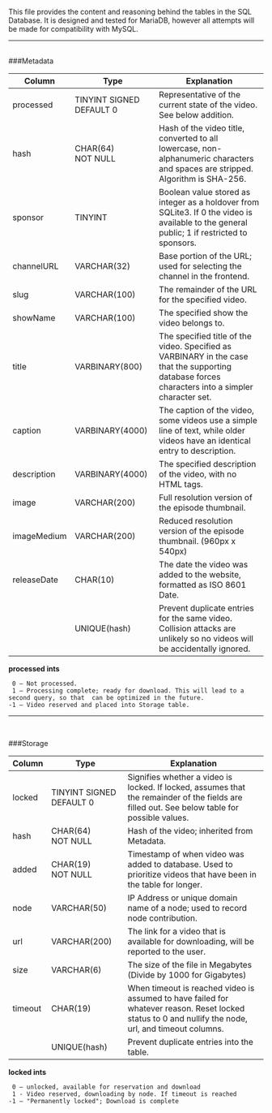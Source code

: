 This file provides the content and reasoning behind the tables in the SQL Database. It is designed and tested for MariaDB, however all attempts will be made for compatibility with MySQL. 

---
<br>
###Metadata

| Column | Type | Explanation |
|---|---|---|
| processed | TINYINT SIGNED DEFAULT 0 | Representative of the current state of the video. See below addition.
| hash | CHAR(64) <br> NOT NULL | Hash of the video title, converted to all lowercase, non-alphanumeric characters and spaces are stripped. Algorithm is SHA-256.
| sponsor | TINYINT | Boolean value stored as integer as a holdover from SQLite3. If 0 the video is available to the general public; 1 if restricted to sponsors.
| channelURL | VARCHAR(32) | Base portion of the URL; used for selecting the channel in the frontend.
| slug | VARCHAR(100) | The remainder of the URL for the specified video.
| showName | VARCHAR(100) | The specified show the video belongs to.
| title | VARBINARY(800) | The specified title of the video. Specified as VARBINARY in the case that the supporting database forces characters into a simpler character set.
| caption | VARBINARY(4000) | The caption of the video, some videos use a simple line of text, while older videos have an identical entry to description.
| description | VARBINARY(4000) | The specified description of the video, with no HTML tags.
|  image | VARCHAR(200) | Full resolution version of the episode thumbnail.
| imageMedium | VARCHAR(200) | Reduced resolution version of the episode thumbnail. (960px x 540px)
| releaseDate | CHAR(10) | The date the video was added to the website, formatted as ISO 8601 Date.
|   | UNIQUE(hash) | Prevent duplicate entries for the same video. Collision attacks are unlikely so no videos will be accidentally ignored.


**processed ints**

     0 – Not processed.
     1 – Processing complete; ready for download. This will lead to a second query, so that  can be optimized in the future.
    -1 – Video reserved and placed into Storage table.

---
<br>

###Storage

| Column | Type | Explanation |
|---|---|---|
| locked | TINYINT SIGNED DEFAULT 0 | Signifies whether a video is locked. If locked, assumes that the remainder of the fields are filled out. See below table for possible values.
| hash | CHAR(64) <br> NOT NULL | Hash of the video; inherited from Metadata.
| added | CHAR(19) <br> NOT NULL| Timestamp of when video was added to database. Used to prioritize  videos that have been in the table for longer.
| node | VARCHAR(50) | IP Address or unique domain name of a node; used to record node contribution.
| url | VARCHAR(200) | The link for a video that is available for downloading, will be reported to the user.
| size | VARCHAR(6) | The size of the file in Megabytes (Divide by 1000 for Gigabytes)
| timeout | CHAR(19) | When timeout is reached video is assumed to have failed for whatever reason. Reset locked status to 0 and nullify the node, url, and timeout columns.
|   | UNIQUE(hash) | Prevent duplicate entries into the table.

**locked ints**

     0 – unlocked, available for reservation and download
     1 - Video reserved, downloading by node. If timeout is reached 
    -1 – "Permanently locked"; Download is complete